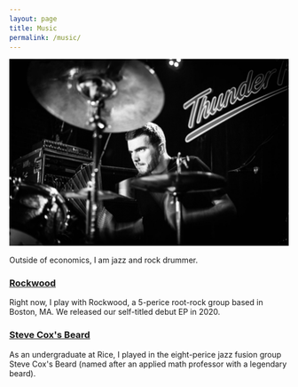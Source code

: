 ```yaml
---
layout: page
title: Music
permalink: /music/
---
```


![GitHub Logo](/images/drums1.jpg)

Outside of economics, I am jazz and rock drummer. 

### [Rockwood](https://www.rockwoodtheband.com)
Right now, I play with Rockwood, a 5-perice root-rock group based in Boston, MA. We released our self-titled debut EP in 2020.


### [Steve Cox's Beard](soundcloud.com/stevecoxsbeard)
As an undergraduate at Rice, I played in the eight-perice jazz fusion group Steve Cox's Beard (named after an applied math professor with a legendary beard).

